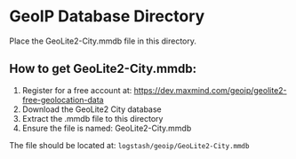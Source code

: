 # GeoIP Database Directory

Place the GeoLite2-City.mmdb file in this directory.

## How to get GeoLite2-City.mmdb:

1. Register for a free account at: https://dev.maxmind.com/geoip/geolite2-free-geolocation-data
2. Download the GeoLite2 City database
3. Extract the .mmdb file to this directory
4. Ensure the file is named: GeoLite2-City.mmdb

The file should be located at: `logstash/geoip/GeoLite2-City.mmdb`
